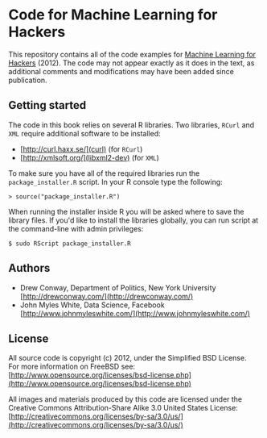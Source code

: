 # Code for Machine Learning for Hackers #

This repository contains all of the code examples for [Machine Learning for Hackers](http://shop.oreilly.com/product/0636920018483.do) (2012).  The code may not appear exactly as it does in the text, as additional comments and modifications may have been added since publication.


## Getting started ##

The code in this book relies on several R libraries.  Two libraries, `RCurl` and `XML` require additional software to be installed:

 - [http://curl.haxx.se/](curl) (for `RCurl`)
 - [http://xmlsoft.org/](libxml2-dev) (for `XML`)

To make sure you have all of the required libraries run the `package_installer.R` script. In your R console type the following:

	> source("package_installer.R")

When running the installer inside R you will be asked where to save the library files.  If you'd like to install the libraries globally, you can run script at the command-line with admin privileges:

	$ sudo RScript package_installer.R



## Authors ##

 - Drew Conway, Department of Politics, New York University [http://drewconway.com/](http://drewconway.com/)
 - John Myles White, Data Science, Facebook [http://www.johnmyleswhite.com/](http://www.johnmyleswhite.com/)

## License ##

All source code is copyright (c) 2012, under the Simplified BSD License.  
For more information on FreeBSD see: [http://www.opensource.org/licenses/bsd-license.php](http://www.opensource.org/licenses/bsd-license.php)

All images and materials produced by this code are licensed under the Creative Commons 
Attribution-Share Alike 3.0 United States License: [http://creativecommons.org/licenses/by-sa/3.0/us/](http://creativecommons.org/licenses/by-sa/3.0/us/)
